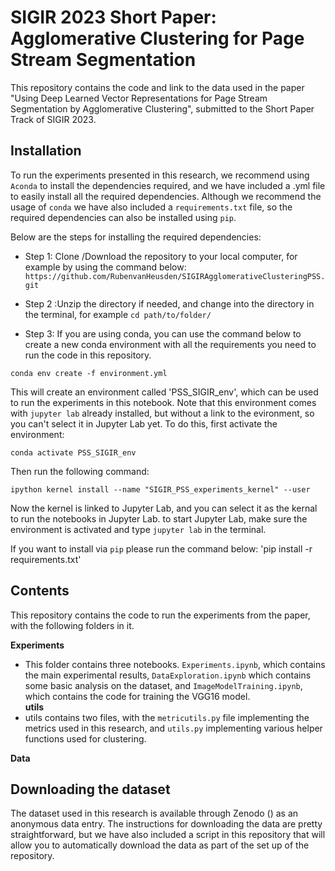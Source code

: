 # SIGIR 2023 Short Paper: Agglomerative Clustering for Page Stream Segmentation

This repository contains the code and link to the data used in the paper "Using Deep Learned Vector Representations for Page Stream Segmentation by Agglomerative Clustering", submitted to the Short Paper Track of SIGIR 2023.

## Installation

To run the experiments presented in this research, we recommend using `Aconda` to install the dependencies required, and we have included a .yml file to easily install all the required dependencies. Although we recommend the usage of `conda` we have also included a `requirements.txt` file, so the required dependencies can also be installed using  `pip`.

Below are the steps for installing the required dependencies:

- Step 1: Clone /Download the repository to your local computer, for example by using the command below: `https://github.com/RubenvanHeusden/SIGIRAgglomerativeClusteringPSS.git`

- Step 2 :Unzip the directory if needed, and change into the directory in the terminal, for example `cd path/to/folder/ `

- Step 3: If you are using conda, you can use the command below to create a new conda environment with all the requirements you need to run the code in this repository.

`conda env create -f environment.yml`


This will create an environment called 'PSS_SIGIR_env', which can be used to run the experiments in this notebook. Note that this environment comes with `jupyter lab` already installed, but without a link to the evironment, so you can't select it in Jupyter Lab yet.
To do this, first activate the environment:

`conda activate PSS_SIGIR_env`

Then run the following command:

`ipython kernel install --name "SIGIR_PSS_experiments_kernel" --user`

Now the kernel is linked to Jupyter Lab, and you can select it as the kernal to run the notebooks in Jupyter Lab. to start Jupyter Lab, make sure the environment is activated and type `jupyter lab` in the terminal.

If you want to install via `pip` please run the command below: 'pip install -r requirements.txt'


  
## Contents

This repository contains the code to run the experiments from the paper, with the following folders in it. <br>

**Experiments**
- This folder contains three notebooks. `Experiments.ipynb`, which contains the main experimental results, `DataExploration.ipynb` which contains some basic analysis on the dataset, and `ImageModelTraining.ipynb`, which contains the code for training the VGG16 model. <br>
**utils**
- utils contains two files, with the `metricutils.py` file implementing the metrics used in this research, and `utils.py` implementing various helper functions used for clustering.

**Data**

## Downloading the dataset

The dataset used in this research is available through Zenodo () as an anonymous data entry. The instructions for downloading the data are pretty straightforward, but we have also included a script in this repository that will allow you to automatically download the data as part of the set up of the repository.
